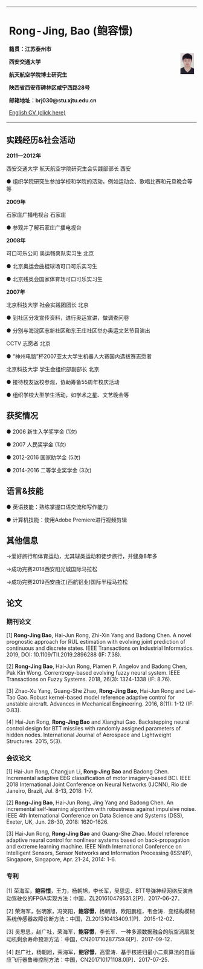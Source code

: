 <table border="0">
  <tr>
    <td width="90%">
      <h1>Rong-Jing, Bao (鲍容憬)</h1>
      <p><b>籍贯：江苏泰州市</b></p>
      <p><b>西安交通大学</b></p>
      <p><b>航天航空学院博士研究生</b></p>
      <p><b>陕西省西安市碑林区咸宁西路28号</b></p>
      <p><b>邮箱地址：brj030@stu.xjtu.edu.cn</b></p>
      <p><a href="/README-EN.html">English CV (click here)</a></p>
    </td>
    <td width="10%">
      <img src="/Rong-Jing Bao.jpg" width="100%">
    </td>
  </tr>
</table>


## 实践经历&社会活动
<p><b>2011—2012年</b></p>
<p>西安交通大学     航天航空学院研究生会实践部部长    西安</p>
<p>                 ●     组织学院研究生参加学校和学院的活动，例如运动会、歌唱比赛和元旦晚会等等</p>
<p><b>2009年</b></p>          
<p>石家庄广播电视台                      石家庄</p>
<p>●      参观并了解石家庄广播电视台</p>
<p><b>2008年</b></p>          
<p>可口可乐公司      奥运畅爽队实习生    北京</p>
<p>●      北京奥运会曲棍球场可口可乐实习生   </p>      
<p>●      北京残奥会国家体育场可口可乐实习生</p>
<p><b>2007年</b></p>
<p>北京科技大学     社会实践团团长       北京</p>
<p>●      到社区分发宣传资料，进行奥运宣讲，做调查问卷</p>
<p>●      分别与海淀区志新社区和东王庄社区举办奥运文艺节目演出</p>
<p>           CCTV            志愿者                      北京</p>
<p>●     “神州电脑”杯2007亚太大学生机器人大赛国内选拔赛志愿者</p>
<p>                 北京科技大学      学生会组织部副部长       北京</p>
<p>●       接待校友返校参观，协助筹备55周年校庆活动</p>
<p>●       组织学校大型学生活动，如学术之星、文艺晚会等</p>


## 获奖情况
<p>● 2006        新生入学奖学金 (1次)</p> 
<p>● 2007        人民奖学金 (1次)</p>  
<p>● 2012-2016    国家助学金 (5次)</p>                                       
<p>● 2014-2016    二等学业奖学金 (3次)</p>

## 语言&技能
<p>●   英语技能：熟练掌握口语交流和写作能力</p>
<p>●   计算机技能：使用Adobe Premiere进行视频剪辑</p>


## 其他信息
<p>->爱好旅行和体育运动，尤其球类运动和徒步旅行，并健身8年多</p>
<p>->成功完赛2018西安阳光城国际马拉松</p>
<p>->成功完赛2019西安曲江(西航铝业)国际半程马拉松</p>


## 论文
### 期刊论文
[1] <b>Rong-Jing Bao</b>, Hai-Jun Rong, Zhi-Xin Yang and Badong Chen. A novel prognostic approach for RUL estimation with evolving joint prediction of continuous and discrete states. IEEE Transactions on Industrial Informatics. 2019, DOI: 10.1109/TII.2019.2896288 (IF: 7.38).

[2] <b>Rong-Jing Bao</b>, Hai-Jun Rong, Plamen P. Angelov and Badong Chen, Pak Kin Wong. Correntropy-based evolving fuzzy neural system. IEEE Transactions on Fuzzy Systems. 2018, 26(3): 1324-1338 (IF: 8.76).

[3] Zhao-Xu Yang, Guang-She Zhao, <b>Rong-Jing Bao</b>, Hai-Jun Rong and Lei-Tao Gao. Robust kernel-based model reference adaptive control for unstable aircraft. Advances in Mechanical Engineering. 2016, 8(11): 1-12 (IF: 0.83).

[4] Hai-Jun Rong, <b>Rong-Jing Bao</b> and Xianghui Gao. Backstepping neural control design for BTT missiles with randomly assigned parameters of hidden nodes. International Journal of Aerospace and Lightweight Structures. 2015, 5(3).
### 会议论文
[1] Hai-Jun Rong, Changjun Li, <b>Rong-Jing Bao</b> and Badong Chen. Incremental adaptive EEG classification of motor imagery-based BCI. IEEE 2018 International Joint Conference on Neural Networks (IJCNN), Rio de Janeiro, Brazil, Jul. 8-13, 2018: 1-7.

[2] <b>Rong-Jing Bao</b>, Hai-Jun Rong, Jing Yang and Badong Chen. An incremental self-learning algorithm with robustness against impulsive noise. IEEE 4th International Conference on Data Science and Systems (DSS), Exeter, UK, Jun. 28-30, 2018: 1620-1626.

[3] Hai-Jun Rong, <b>Rong-Jing Bao</b> and Guang-She Zhao. Model reference adaptive neural control for nonlinear systems based on back-propagation and extreme learning machine. IEEE Ninth International Conference on Intelligent Sensors, Sensor Networks and Information Processing (ISSNIP), Singapore, Singapore, Apr. 21-24, 2014: 1-6.
### 专利
[1] 荣海军，<b>鲍容憬</b>，王力，杨朝旭，李长军，吴思思．BTT导弹神经网络反演自动驾驶仪的FPGA实现方法：中国，ZL201610479531.2[P]．2017-06-27．

[2] 荣海军，张明家，冯笑阳，<b>鲍容憬</b>，杨朝旭，欧阳鹏程，韦金涛．变结构模糊系统传感器故障诊断方法：中国，ZL201310413409.1[P]．2015-12-02．

[3] 吴思思，赵广社，荣海军，<b>鲍容憬</b>，李长军．一种多源数据融合的航空涡扇发动机剩余寿命预测方法：中国，CN201710287759.6[P]．2017-09-12．

[4] 赵广社，杨朝旭，荣海军，<b>鲍容憬</b>，高雷涛．基于核递归最小二乘算法的自适应飞行器鲁棒控制方法：中国，CN201710171108.0[P]．2017-07-25．




